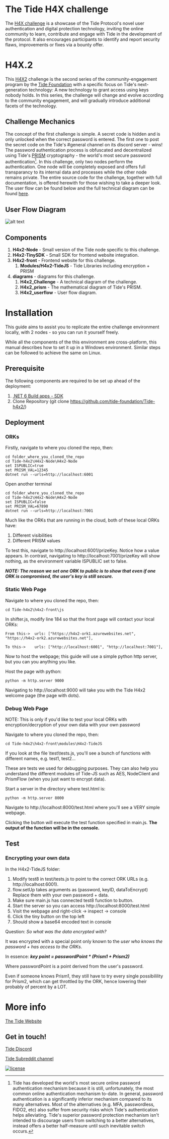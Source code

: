 # The Tide H4X challenge
The [H4X challenge](http://h4x2.tide.org) is a showcase of the Tide Protocol's novel user authentication and digital protection technology, inviting the online community to learn, contribute and engage with Tide in the development of the protocol. It also encourages participants to identify and report security flaws, improvements or fixes via a bounty offer.

# H4X.2
This [H4X2](http://h4x2.tide.org) challenge is the second series of the community-engagement program by the [Tide Foundation](https://tide.org) with a specific focus on Tide's next-generation technology: A new technology to grant access using keys nobody holds. In this series, the challenge will change and evolve according to the community engagement, and will gradually introduce additional facets of the technology.

## Challenge Mechanics
The concept of the first challenge is simple.  A secret code is hidden and is only unlocked when the correct password is entered.  The first one to post the secret code on the Tide's #general channel on its discord server - wins!  The password authentication process is obfuscated and decentralized using Tide's [PRISM](https://github.com/tide-foundation/Tide-h4x2/blob/main/diagrams/svg/H4x2_prism.svg) cryptography - the world's most secure password authentication[^pwd].  In this challenge, only two nodes perform the authentication.  One node will be completely exposed and offers full transparancy to its internal data and processes while the other node remains private.  The entire source code for the challenge, together with full documentation, is offered herewith for those wishing to take a deeper look.  The user flow can be found below and the full technical diagram can be found [here](https://github.com/tide-foundation/Tide-h4x2/blob/main/diagrams/svg/H4x2_Challenge.svg).

## User Flow Diagram
![alt text](https://github.com/tide-foundation/Tide-h4x2/blob/main/diagrams/svg/H4x2_userflow.svg "Flow Diagram")

## Components
1. **H4x2-Node** - Small version of the Tide node specific to this challenge.
1. **H4x2-TinySDK** - Small SDK for frontend website integration.
1. **H4x2-front** - Frontend website for this challenge.
    1. **Modules/H4x2-TideJS** - Tide Libraries including encryption + PRISM
1. **diagrams** -  diagrams for this challenge.
    1. **H4x2_Challenge** - A technical diagram of the challenge.  
    2. **H4x2_prism** - The mathematical diagram of Tide's PRISM. 
    3. **H4x2_userflow** - User flow diagram. 

# Installation
This guide aims to assist you to replicate the entire challenge environment locally, with 2 nodes - so you can run it yourself freely.

While all the components of the this environment are cross-platform, this manual describes how to set it up in a Windows environment. Similar steps can be followed to achieve the same on Linux.

## Prerequisite

The following components are required to be set up ahead of the deployment:
1. [.NET 6 Build apps - SDK](https://dotnet.microsoft.com/en-us/download/dotnet/6.0 ".net Core 6 Download")
1. Clone Repository (git clone https://github.com/tide-foundation/Tide-h4x2/)

## Deployment
### ORKs
Firstly, navigate to where you cloned the repo, then:
````
cd folder_where_you_cloned_the_repo
cd Tide-h4x2\H4x2-Node\H4x2-Node
set ISPUBLIC=true
set PRISM_VAL=12345
dotnet run --urls=http://localhost:6001
````
Open another terminal
````
cd folder_where_you_cloned_the_repo
cd Tide-h4x2\H4x2-Node\H4x2-Node
set ISPUBLIC=false
set PRISM_VAL=67890
dotnet run --urls=http://localhost:7001
````
Much like the ORKs that are running in the cloud, both of these local ORKs have:
1. Different visibilities
2. Different PRISM values

To test this, navigate to http://localhost:6001/prizeKey. Notice how a value appears. In contrast, navigating to http://localhost:7001/prizeKey will show nothing, as the environment variable ISPUBLIC set to false.

***NOTE: The reason we set one ORK to public is to show that even if one ORK is compromised, the user's key is still secure.***

### Static Web Page
Navigate to where you cloned the repo, then:
````
cd Tide-h4x2\h4x2-front\js
````
In shifter.js, modify line 184 so that the front page will contact your local ORKs:
````
From this->  urls: ["https://h4x2-ork1.azurewebsites.net", "https://h4x2-ork2.azurewebsites.net"],

To this->    urls: ["http://localhost:6001", "http://localhost:7001"],
````
Now to host the webpage; this guide will use a simple python http server, but you can you anything you like.

Host the page with python:
````
python -m http.server 9000
````

Navigating to http://localhost:9000 will take you with the Tide H4x2 welcome page (the page with dots).

### Debug Web Page 
NOTE: This is only if you'd like to test your local ORKs with encryption/decryption of your own data with your own password


Navigate to where you cloned the repo, then:
````
cd Tide-h4x2\h4x2-front\modules\H4x2-TideJS
````

If you look at the file \test\tests.js, you'll see a bunch of functions with different names, e.g. test1, test2...

These are tests we used for debugging purposes. They can also help you understand the different modules of Tide-JS such as AES, NodeClient and PrismFlow (when you just want to encrypt data).

Start a server in the directory where test.html is:
````
python -m http.server 8000
````

Navigate to http://localhost:8000/test.html where you'll see a VERY simple webpage.

Clicking the button will execute the test function specified in main.js. **The output of the function will be in the console.**

## Test
### Encrypting your own data
In the H4x2-TideJS folder:
1. Modify test8 in test/tests.js to point to the correct ORK URLs (e.g. http://localhost:6001).
2. flow.setUp takes arguments as (password, keyID, dataToEncrypt) Replace them with your own password + data.
3. Make sure main.js has connected test8 function to button.
4. Start the server so you can access http://localhost:8000/test.html
5. Visit the webpage and right-click -> inspect -> console
6. Click the tiny button on the top left
7. Should show a base64 encoded text in console

Question: *So what was the data encrypted with?*

It was encrypted with a special point only known to the *user who knows the password + has access to the ORKs*. 

In essence: ***key point = passwordPoint * (Prism1 + Prism2)***

Where passwordPoint is a point derived from the user's password. 

Even if someone knows Prism1, they still have to try every single possibilility for Prism2, which can get throttled by the ORK, hence lowering their probably of percent by a LOT.

# More info
[The Tide Website](https://tide.org)

## Get in touch!

[Tide Discord](https://discord.gg/42UCeW4smw)

[Tide Subreddit channel](https://www.reddit.com/r/TideFoundation)

  <a href="https://tide.org/licenses_tcosl-1-0-en">
    <img src="https://img.shields.io/badge/license-TCOS-green.svg" alt="license">
  </a>
</p>

[^pwd]: Tide has developed the world's most secure online password authentication mechanism because it is still, unfortunately, the most common online authentication mechanism to-date. In general, password authentication is a significantly inferior mechanism compared to its many alternatives. Most of the alternatives (e.g. MFA, passwordless, FIDO2, etc) also suffer from security risks which Tide's authentication helps alleviating. Tide's superior password protection mechanism isn't intended to discourage users from switching to a better alternatives, instead offers a better half-measure until such inevitable switch occurs.
